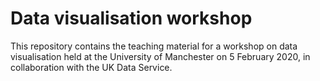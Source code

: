 # Data visualisation workshop

This repository contains the teaching material for a workshop on data visualisation held at the University of Manchester on 5 February 2020, in collaboration with the UK Data Service.
